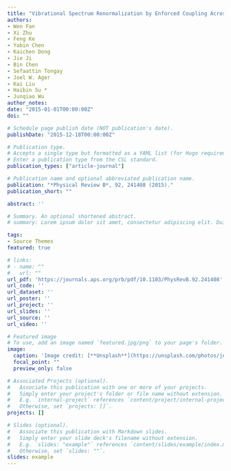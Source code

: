 ```yaml
---
title: "Vibrational Spectrum Renormalization by Enforced Coupling Across the Van der Waals Gap between MoS2 and WS2 Monolayers."
authors:
- Wen Fan
- Xi Zhu
- Feng Ke
- Yabin Chen
- Kaichen Dong
- Jie Ji
- Bin Chen
- Sefaattin Tongay
- Joel W. Ager
- Kai Liu
- Haibin Su *
- Junqiao Wu
author_notes:
date: "2015-01-01T00:00:00Z"
doi: ""

# Schedule page publish date (NOT publication's date).
publishDate: "2015-12-18T00:00:00Z"

# Publication type.
# Accepts a single type but formatted as a YAML list (for Hugo requirements).
# Enter a publication type from the CSL standard.
publication_types: ["article-journal"]

# Publication name and optional abbreviated publication name.
publication: "*Physical Review B*, 92, 241408 (2015)."
publication_short: ""

abstract: ''

# Summary. An optional shortened abstract.
# summary: Lorem ipsum dolor sit amet, consectetur adipiscing elit. Duis posuere tellus ac convallis placerat. Proin tincidunt magna sed ex sollicitudin condimentum.

tags:
- Source Themes
featured: true

# links:
# - name: ""
#   url: ""
url_pdf: 'https://journals.aps.org/prb/pdf/10.1103/PhysRevB.92.241408'
url_code: ''
url_dataset: ''
url_poster: ''
url_project: ''
url_slides: ''
url_source: ''
url_video: ''

# Featured image
# To use, add an image named `featured.jpg/png` to your page's folder. 
image:
  caption: 'Image credit: [**Unsplash**](https://unsplash.com/photos/jdD8gXaTZsc)'
  focal_point: ""
  preview_only: false

# Associated Projects (optional).
#   Associate this publication with one or more of your projects.
#   Simply enter your project's folder or file name without extension.
#   E.g. `internal-project` references `content/project/internal-project/index.md`.
#   Otherwise, set `projects: []`.
projects: []

# Slides (optional).
#   Associate this publication with Markdown slides.
#   Simply enter your slide deck's filename without extension.
#   E.g. `slides: "example"` references `content/slides/example/index.md`.
#   Otherwise, set `slides: ""`.
slides: example
---
```


